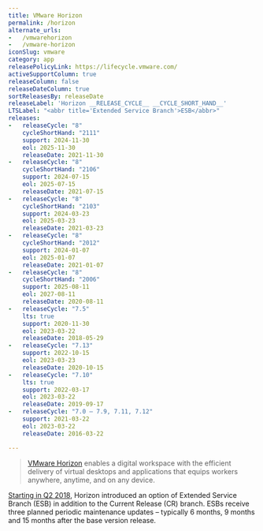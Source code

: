 ```yaml
---
title: VMware Horizon
permalink: /horizon
alternate_urls:
-   /vmwarehorizon
-   /vmware-horizon
iconSlug: vmware
category: app
releasePolicyLink: https://lifecycle.vmware.com/
activeSupportColumn: true
releaseColumn: false
releaseDateColumn: true
sortReleasesBy: releaseDate
releaseLabel: 'Horizon __RELEASE_CYCLE__ __CYCLE_SHORT_HAND__'
LTSLabel: "<abbr title='Extended Service Branch'>ESB</abbr>"
releases:
-   releaseCycle: "8"
    cycleShortHand: "2111"
    support: 2024-11-30
    eol: 2025-11-30
    releaseDate: 2021-11-30
-   releaseCycle: "8"
    cycleShortHand: "2106"
    support: 2024-07-15
    eol: 2025-07-15
    releaseDate: 2021-07-15
-   releaseCycle: "8"
    cycleShortHand: "2103"
    support: 2024-03-23
    eol: 2025-03-23
    releaseDate: 2021-03-23
-   releaseCycle: "8"
    cycleShortHand: "2012"
    support: 2024-01-07
    eol: 2025-01-07
    releaseDate: 2021-01-07
-   releaseCycle: "8"
    cycleShortHand: "2006"
    support: 2025-08-11
    eol: 2027-08-11
    releaseDate: 2020-08-11
-   releaseCycle: "7.5"
    lts: true
    support: 2020-11-30
    eol: 2023-03-22
    releaseDate: 2018-05-29
-   releaseCycle: "7.13"
    support: 2022-10-15
    eol: 2023-03-23
    releaseDate: 2020-10-15
-   releaseCycle: "7.10"
    lts: true
    support: 2022-03-17
    eol: 2023-03-22
    releaseDate: 2019-09-17
-   releaseCycle: "7.0 – 7.9, 7.11, 7.12"
    support: 2021-03-22
    eol: 2023-03-22
    releaseDate: 2016-03-22

---
```


> [VMware Horizon](https://www.vmware.com/products/horizon.html) enables a digital workspace with the efficient delivery of virtual desktops and applications that equips workers anywhere, anytime, and on any device.

[Starting in Q2 2018,](https://kb.vmware.com/s/article/52845) Horizon introduced an option of Extended Service Branch (ESB) in addition to the Current Release (CR) branch.  ESBs receive three planned periodic maintenance updates – typically 6 months, 9 months and 15 months after the base version release.
